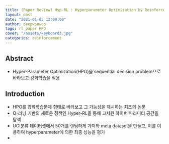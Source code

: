 ```yaml
---
title: (Paper Review) Hyp-RL : Hyperparameter Optimization by Reinforcement LearningLearning
layout: post
date: "2021-01-05 12:00:00"
author: deepwonwoo
tags: rl paper HPO
cover: "/assets/keyboard3.jpg"
categories: reinforcement
---
```





## Abstract

* Hyper-Parameter Optimization(HPO)을 sequential decision problem으로 바라보고 강화학습을 적용

## Introduction

* HPO를 강화학습문제 형태로 바라보고 그 가능성을 제시하는 최초의 논문
* Q-러닝 기반의 새로운 정책인 Hyper-RL을 통해 고차원 하이퍼 파라미터 공간을 탐색
* UCI분류 데이터셋에서 50개를 랜덤하게 가져와 meta dataset을 만들고, 이를 이용하여 hyperparameter에 의한 최종 성능을 평가
* 





